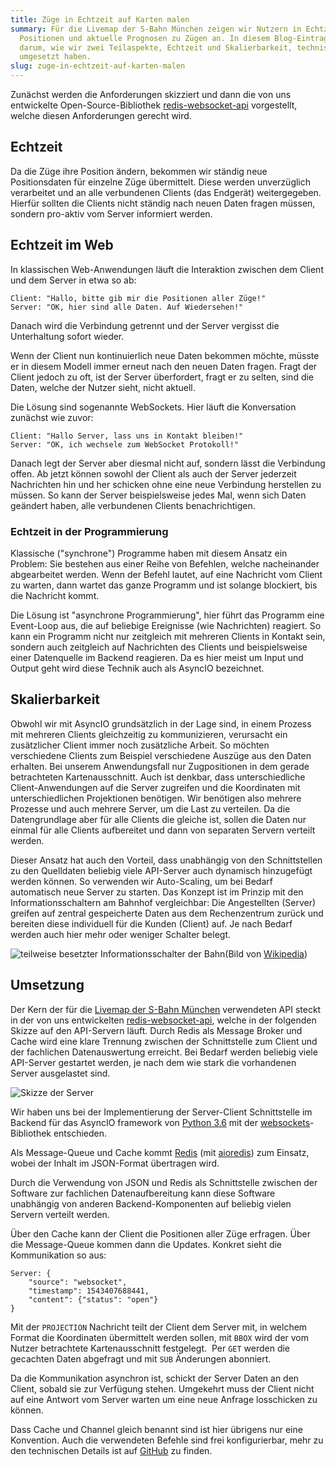 ```yaml
---
title: Züge in Echtzeit auf Karten malen
summary: Für die Livemap der S-Bahn München zeigen wir Nutzern in Echtzeit die
  Positionen und aktuelle Prognosen zu Zügen an. In diesem Blog-Eintrag geht es
  darum, wie wir zwei Teilaspekte, Echtzeit und Skalierbarkeit, technisch
  umgesetzt haben.
slug: zuge-in-echtzeit-auf-karten-malen
---
```

Zunächst werden die Anforderungen skizziert und dann die von uns entwickelte Open-Source-Bibliothek [redis-websocket-api](https://github.com/geops/redis-websocket-api) vorgestellt, welche diesen Anforderungen gerecht wird.

Echtzeit
--------

Da die Züge ihre Position ändern, bekommen wir ständig neue Positionsdaten für einzelne Züge übermittelt. Diese werden unverzüglich verarbeitet und an alle verbundenen Clients (das Endgerät) weitergegeben. Hierfür sollten die Clients nicht ständig nach neuen Daten fragen müssen, sondern pro-aktiv vom Server informiert werden.

## Echtzeit im Web

In klassischen Web-Anwendungen läuft die Interaktion zwischen dem Client und dem Server in etwa so ab:

    Client: "Hallo, bitte gib mir die Positionen aller Züge!"
    Server: "OK, hier sind alle Daten. Auf Wiedersehen!"
        

Danach wird die Verbindung getrennt und der Server vergisst die Unterhaltung sofort wieder.

Wenn der Client nun kontinuierlich neue Daten bekommen möchte, müsste er in diesem Modell immer erneut nach den neuen Daten fragen. Fragt der Client jedoch zu oft, ist der Server überfordert, fragt er zu selten, sind die Daten, welche der Nutzer sieht, nicht aktuell.

Die Lösung sind sogenannte WebSockets. Hier läuft die Konversation zunächst wie zuvor:

    Client: "Hallo Server, lass uns in Kontakt bleiben!"
    Server: "OK, ich wechsele zum WebSocket Protokoll!"
        

Danach legt der Server aber diesmal nicht auf, sondern lässt die Verbindung offen. Ab jetzt können sowohl der Client als auch der Server jederzeit Nachrichten hin und her schicken ohne eine neue Verbindung herstellen zu müssen. So kann der Server beispielsweise jedes Mal, wenn sich Daten geändert haben, alle verbundenen Clients benachrichtigen.

### Echtzeit in der Programmierung

Klassische ("synchrone") Programme haben mit diesem Ansatz ein Problem: Sie bestehen aus einer Reihe von Befehlen, welche nacheinander abgearbeitet werden. Wenn der Befehl lautet, auf eine Nachricht vom Client zu warten, dann wartet das ganze Programm und ist solange blockiert, bis die Nachricht kommt.

Die Lösung ist "asynchrone Programmierung", hier führt das Programm eine Event-Loop aus, die auf beliebige Ereignisse (wie Nachrichten) reagiert. So kann ein Programm nicht nur zeitgleich mit mehreren Clients in Kontakt sein, sondern auch zeitgleich auf Nachrichten des Clients und beispielsweise einer Datenquelle im Backend reagieren. Da es hier meist um Input und Output geht wird diese Technik auch als AsyncIO bezeichnet.

Skalierbarkeit
--------------

Obwohl wir mit AsyncIO grundsätzlich in der Lage sind, in einem Prozess mit mehreren Clients gleichzeitig zu kommunizieren, verursacht ein zusätzlicher Client immer noch zusätzliche Arbeit. So möchten verschiedene Clients zum Beispiel verschiedene Auszüge aus den Daten erhalten. Bei unserem Anwendungsfall nur Zugpositionen in dem gerade betrachteten Kartenausschnitt. Auch ist denkbar, dass unterschiedliche Client-Anwendungen auf die Server zugreifen und die Koordinaten mit unterschiedlichen Projektionen benötigen. Wir benötigen also mehrere Prozesse und auch mehrere Server, um die Last zu verteilen. Da die Datengrundlage aber für alle Clients die gleiche ist, sollen die Daten nur einmal für alle Clients aufbereitet und dann von separaten Servern verteilt werden.

Dieser Ansatz hat auch den Vorteil, dass unabhängig von den Schnittstellen zu den Quelldaten beliebig viele API-Server auch dynamisch hinzugefügt werden können. So verwenden wir Auto-Scaling, um bei Bedarf automatisch neue Server zu starten. Das Konzept ist im Prinzip mit den Informationsschaltern am Bahnhof vergleichbar: Die Angestellten (Server) greifen auf zentral gespeicherte Daten aus dem Rechenzentrum zurück und bereiten diese individuell für die Kunden (Client) auf. Je nach Bedarf werden auch hier mehr oder weniger Schalter belegt.

![teilweise besetzter Informationsschalter der Bahn](/images/blog/zuge-in-echtzeit-auf-karten-malen/DB_Informationsschalter_small.jpg)(Bild von [Wikipedia](https://de.wikipedia.org/wiki/Datei:DB_Informationsschalter.jpg))

Umsetzung
---------

Der Kern der für die [Livemap der S-Bahn München](https://geops.de/sbahnm-live) verwendeten API steckt in der von uns entwickelten [redis-websocket-api](https://github.com/geops/redis-websocket-api), welche in der folgenden Skizze auf den API-Servern läuft. Durch Redis als Message Broker und Cache wird eine klare Trennung zwischen der Schnittstelle zum Client und der fachlichen Datenauswertung erreicht. Bei Bedarf werden beliebig viele API-Server gestartet werden, je nach dem wie stark die vorhandenen Server ausgelastet sind.

![Skizze der Server](/images/blog/zuge-in-echtzeit-auf-karten-malen/t.png)

Wir haben uns bei der Implementierung der Server-Client Schnittstelle im Backend für das AsyncIO framework von [Python 3.6](https://www.python.org/) mit der [websockets](https://github.com/aaugustin/websockets)\-Bibliothek entschieden.

Als Message-Queue und Cache kommt [Redis](https://redis.io) (mit [aioredis](https://github.com/aio-libs/aioredis)) zum Einsatz, wobei der Inhalt im JSON-Format übertragen wird.

Durch die Verwendung von JSON und Redis als Schnittstelle zwischen der Software zur fachlichen Datenaufbereitung kann diese Software unabhängig von anderen Backend-Komponenten auf beliebig vielen Servern verteilt werden.

Über den Cache kann der Client die Positionen aller Züge erfragen. Über die Message-Queue kommen dann die Updates. Konkret sieht die Kommunikation so aus:

    Server: {
        "source": "websocket",
        "timestamp": 1543407688441,
        "content": {"status": "open"}
    }

Mit der `PROJECTION` Nachricht teilt der Client dem Server mit, in welchem Format die Koordinaten übermittelt werden sollen, mit `BBOX` wird der vom Nutzer betrachtete Kartenausschnitt festgelegt.  Per `GET` werden die gecachten Daten abgefragt und mit `SUB` Änderungen abonniert.

Da die Kommunikation asynchron ist, schickt der Server Daten an den Client, sobald sie zur Verfügung stehen. Umgekehrt muss der Client nicht auf eine Antwort vom Server warten um eine neue Anfrage losschicken zu können.

Dass Cache und Channel gleich benannt sind ist hier übrigens nur eine Konvention. Auch die verwendeten Befehle sind frei konfigurierbar, mehr zu den technischen Details ist auf [GitHub](https://github.com/geops/redis-websocket-api) zu finden.
